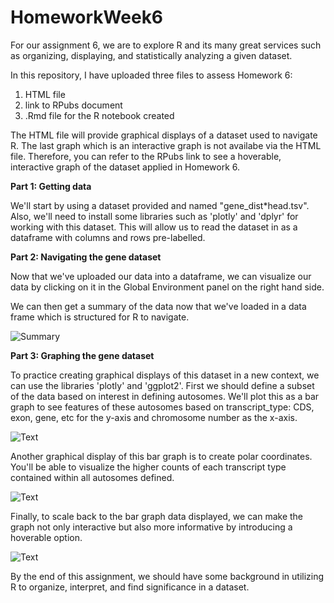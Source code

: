 
# HomeworkWeek6

For our assignment 6, we are to explore R and its many great services such as organizing, displaying, and statistically analyzing a given dataset.

In this repository, I have uploaded three files to assess Homework 6:

1. HTML file
2. link to RPubs document
3. .Rmd file for the R notebook created

The HTML file will provide graphical displays of a dataset used to navigate R. The last graph which is an interactive graph is not availabe via the HTML file. Therefore, you can refer to the RPubs link to see a hoverable, interactive graph of the dataset applied in Homework 6.

__Part 1: Getting data__

We'll start by using a dataset provided and named "gene_dist*head.tsv". Also, we'll need to install some libraries such as 'plotly' and 'dplyr' for working with this dataset. This will allow us to read the dataset in as a dataframe with columns and rows pre-labelled. 

__Part 2: Navigating the gene dataset__

Now that we've uploaded our data into a dataframe, we can visualize our data by clicking on it in the Global Environment panel on the right hand side. 



We can then get a summary of the data now that we've loaded in a data frame which is structured for R to navigate.

![Summary](/Users/maiacorpuz/Desktop/TRGN-510/images_Week_6_Rmd/summaryofmygenes.png)

__Part 3: Graphing the gene dataset__

To practice creating graphical displays of this dataset in a new context, we can use the libraries 'plotly' and 'ggplot2'. First we should define a subset of the data based on interest in defining autosomes. We'll plot this as a bar graph to see features of these autosomes based on transcript_type: CDS, exon, gene, etc for the y-axis and chromosome number as the x-axis.

![Text](/Users/maiacorpuz/Desktop/TRGN-510/images_Week_6_Rmd/autosomes.png "Screenshot3")

Another graphical display of this bar graph is to create polar coordinates. You'll be able to visualize the higher counts of each transcript type contained within all autosomes defined.

![Text](/Users/maiacorpuz/Desktop/TRGN-510/images_Week_6_Rmd/polarcoordinate.png "Screenshot4")

Finally, to scale back to the bar graph data displayed, we can make the graph not only interactive but also more informative by introducing a hoverable option. 

![Text](/Users/maiacorpuz/Desktop/TRGN-510/images_Week_6_Rmd/interactive.png "Screenshot5")

By the end of this assignment, we should have some background in utilizing R to organize, interpret, and find significance in a dataset.
